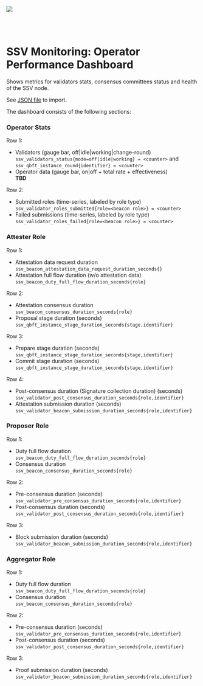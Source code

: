 [<img src="../docs/resources/bloxstaking_header_image.png" >](https://www.bloxstaking.com/)

<br>
<br>


# SSV Monitoring: Operator Performance Dashboard

Shows metrics for validators stats, consensus committees status and health of the SSV node.

See [JSON file](./grafana/dashboard_ssv_performance.json) to import.

The dashboard consists of the following sections:

### Operator Stats

Row 1:
* Validators (gauge bar, off|idle|working|change-round) \
  `ssv_validators_status{mode=off|idle|working} = <counter>` 
and `ssv_qbft_instance_round{identifier} = <counter>`
* Operator data (gauge bar, on|off + total rate + effectiveness) \
  **TBD**

Row 2:
* Submitted roles (time-series, labeled by role type) \
  `ssv_validator_roles_submitted{role=<beacon role>} = <counter>`
* Failed submissions (time-series, labeled by role type) \
  `ssv_validator_roles_failed{role=<beacon role>} = <counter>`

### Attester Role

Row 1:
* Attestation data request duration \
`ssv_beacon_attestation_data_request_duration_seconds{}`
* Attestation full flow duration (w/o attestation data) \
`ssv_beacon_duty_full_flow_duration_seconds{role}`

Row 2:
* Attestation consensus duration \
`ssv_beacon_consensus_duration_seconds{role}`
* Proposal stage duration (seconds) \
`ssv_qbft_instance_stage_duration_seconds{stage,identifier}`

Row 3:
* Prepare stage duration (seconds) \
`ssv_qbft_instance_stage_duration_seconds{stage,identifier}`
* Commit stage duration (seconds) \
`ssv_qbft_instance_stage_duration_seconds{stage,identifier}`

Row 4:
* Post-consensus duration (Signature collection duration) (seconds) \
`ssv_validator_post_consensus_duration_seconds{role,identifier}`
* Attestation submission duration (seconds) \
`ssv_validator_beacon_submission_duration_seconds{role,identifier}`

### Proposer Role

Row 1:
* Duty full flow duration \
  `ssv_beacon_duty_full_flow_duration_seconds{role}`
* Consensus duration \
  `ssv_beacon_consensus_duration_seconds{role}`

Row 2:
* Pre-consensus duration (seconds) \
  `ssv_validator_pre_consensus_duration_seconds{role,identifier}`
* Post-consensus duration (seconds) \
  `ssv_validator_post_consensus_duration_seconds{role,identifier}`

Row 3:
* Block submission duration (seconds) \
  `ssv_validator_beacon_submission_duration_seconds{role,identifier}`

### Aggregator Role

Row 1:
* Duty full flow duration \
  `ssv_beacon_duty_full_flow_duration_seconds{role}`
* Consensus duration \
  `ssv_beacon_consensus_duration_seconds{role}`

Row 2:
* Pre-consensus duration (seconds) \
  `ssv_validator_pre_consensus_duration_seconds{role,identifier}`
* Post-consensus duration (seconds) \
  `ssv_validator_post_consensus_duration_seconds{role,identifier}`

Row 3:
* Proof submission duration (seconds) \
  `ssv_validator_beacon_submission_duration_seconds{role,identifier}`


